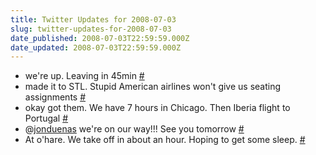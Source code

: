 ```yaml
---
title: Twitter Updates for 2008-07-03
slug: twitter-updates-for-2008-07-03
date_published: 2008-07-03T22:59:59.000Z
date_updated: 2008-07-03T22:59:59.000Z
---
```


- we're up. Leaving in 45min [#](http://twitter.com/joelgoodman/statuses/849115276)
- made it to STL. Stupid American airlines won't give us seating assignments [#](http://twitter.com/joelgoodman/statuses/849223711)
- okay got them. We have 7 hours in Chicago. Then Iberia flight to Portugal [#](http://twitter.com/joelgoodman/statuses/849226005)
- @[jonduenas](http://twitter.com/jonduenas) we're on our way!!! See you tomorrow [#](http://twitter.com/joelgoodman/statuses/849542669)
- At o'hare. We take off in about an hour. Hoping to get some sleep. [#](http://twitter.com/joelgoodman/statuses/849543166)
